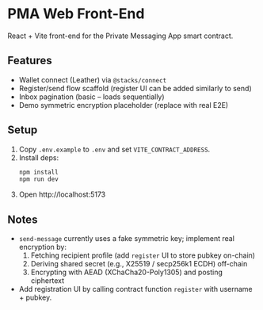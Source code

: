 # PMA Web Front-End

React + Vite front-end for the Private Messaging App smart contract.

## Features
* Wallet connect (Leather) via `@stacks/connect`
* Register/send flow scaffold (register UI can be added similarly to send)
* Inbox pagination (basic – loads sequentially)
* Demo symmetric encryption placeholder (replace with real E2E)

## Setup
1. Copy `.env.example` to `.env` and set `VITE_CONTRACT_ADDRESS`.
2. Install deps:
   ```bash
   npm install
   npm run dev
   ```
3. Open http://localhost:5173

## Notes
* `send-message` currently uses a fake symmetric key; implement real encryption by:
  1. Fetching recipient profile (add `register` UI to store pubkey on-chain)
  2. Deriving shared secret (e.g., X25519 / secp256k1 ECDH) off-chain
  3. Encrypting with AEAD (XChaCha20-Poly1305) and posting ciphertext
* Add registration UI by calling contract function `register` with username + pubkey.
